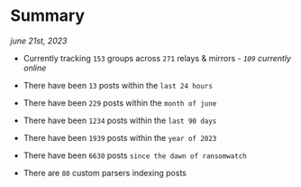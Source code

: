 
# Summary
_june 21st, 2023_

- Currently tracking `153` groups across `271` relays & mirrors - _`109` currently online_

- There have been `13` posts within the `last 24 hours`

- There have been `229` posts within the `month of june`

- There have been `1234` posts within the `last 90 days`

- There have been `1939` posts within the `year of 2023`

- There have been `6630` posts `since the dawn of ransomwatch`

- There are `80` custom parsers indexing posts
